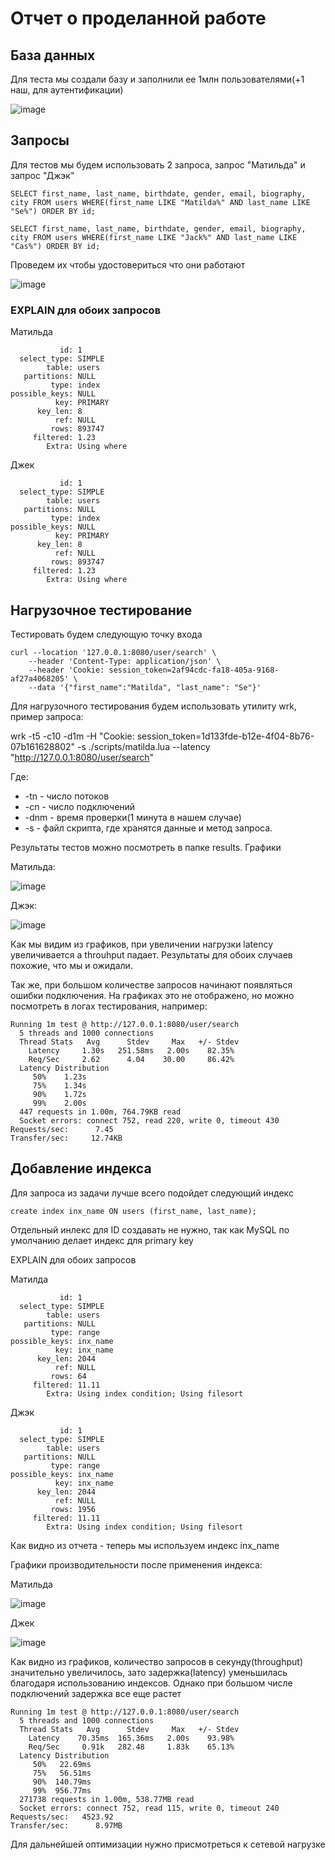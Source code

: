 # Отчет о проделанной работе

## База данных

Для теста мы создали базу и заполнили ее 1млн пользователями(+1 наш, для аутентификации)

![image](./img/user_count.png)

## Запросы
Для тестов мы будем использовать 2 запроса, запрос "Матильда" и запрос "Джэк"

```
SELECT first_name, last_name, birthdate, gender, email, biography, city FROM users WHERE(first_name LIKE "Matilda%" AND last_name LIKE "Se%") ORDER BY id;

SELECT first_name, last_name, birthdate, gender, email, biography, city FROM users WHERE(first_name LIKE "Jack%" AND last_name LIKE "Cas%") ORDER BY id;
```

Проведем их чтобы удостовериться что они работают

![image](./img/jack_and_matilda.png)


### EXPLAIN для обоих запросов

Матильда
```
           id: 1
  select_type: SIMPLE
        table: users
   partitions: NULL
         type: index
possible_keys: NULL
          key: PRIMARY
      key_len: 8
          ref: NULL
         rows: 893747
     filtered: 1.23
        Extra: Using where
```

Джек
```
           id: 1
  select_type: SIMPLE
        table: users
   partitions: NULL
         type: index
possible_keys: NULL
          key: PRIMARY
      key_len: 8
          ref: NULL
         rows: 893747
     filtered: 1.23
        Extra: Using where
```

## Нагрузочное тестирование

Тестировать будем следующую точку входа
```
curl --location '127.0.0.1:8080/user/search' \
    --header 'Content-Type: application/json' \
    --header 'Cookie: session_token=2af94cdc-fa18-405a-9168-af27a4068205' \
    --data '{"first_name":"Matilda", "last_name": "Se"}'
```

Для нагрузочного тестирования будем использовать утилиту wrk, пример запроса:

wrk -t5 -c10 -d1m -H "Cookie: session_token=1d133fde-b12e-4f04-8b76-07b161628802" -s ./scripts/matilda.lua --latency "http://127.0.0.1:8080/user/search"

Где:
* -tn - число потоков
* -cn - число подключений
* -dnm - время проверки(1 минута в нашем случае)
* -s - файл скрипта, где хранятся данные и метод запроса.

Результаты тестов можно посмотреть в папке results. Графики

Матильда:

![image](./results/matilda/preindex/graph.png)

Джэк:

![image](./results/jack/preindex/graph.png)

Как мы видим из графиков, при увеличении нагрузки latency увеличивается а throuhput падает. Результаты для обоих случаев похожие, что мы и ожидали.

Так же, при большом количестве запросов начинают появляться ошибки подключения. На графиках это не отображено, но можно посмотреть в логах тестирования, например:

```
Running 1m test @ http://127.0.0.1:8080/user/search
  5 threads and 1000 connections
  Thread Stats   Avg      Stdev     Max   +/- Stdev
    Latency     1.30s   251.58ms   2.00s    82.35%
    Req/Sec     2.62      4.04    30.00     86.42%
  Latency Distribution
     50%    1.23s
     75%    1.34s
     90%    1.72s
     99%    2.00s
  447 requests in 1.00m, 764.79KB read
  Socket errors: connect 752, read 220, write 0, timeout 430
Requests/sec:      7.45
Transfer/sec:     12.74KB
```

## Добавление индекса

Для запроса из задачи лучше всего подойдет следующий индекс
```
create index inx_name ON users (first_name, last_name);
```
Отдельный инлекс для ID создавать не нужно, так как MySQL по умолчанию делает индекс для primary key

EXPLAIN для обоих запросов

Матилда
```
           id: 1
  select_type: SIMPLE
        table: users
   partitions: NULL
         type: range
possible_keys: inx_name
          key: inx_name
      key_len: 2044
          ref: NULL
         rows: 64
     filtered: 11.11
        Extra: Using index condition; Using filesort
```
Джэк
```
           id: 1
  select_type: SIMPLE
        table: users
   partitions: NULL
         type: range
possible_keys: inx_name
          key: inx_name
      key_len: 2044
          ref: NULL
         rows: 1956
     filtered: 11.11
        Extra: Using index condition; Using filesort
```

Как видно из отчета - теперь мы используем индекс inx_name

Графики производительности после применения индекса:

Матильда

![image](./results/matilda/postindex/graph.png)

Джек

![image](./results/jack/postindex/graph.png)

Как видно из графиков, количество запросов в секунду(throughput) значительно увеличилось, зато задержка(latency) уменьшилась благодаря использованию индексов. Однако при большом числе подключений задержка все еще растет

```
Running 1m test @ http://127.0.0.1:8080/user/search
  5 threads and 1000 connections
  Thread Stats   Avg      Stdev     Max   +/- Stdev
    Latency    70.35ms  165.36ms   2.00s    93.98%
    Req/Sec     0.91k   282.48     1.83k    65.13%
  Latency Distribution
     50%   22.69ms
     75%   56.51ms
     90%  140.79ms
     99%  956.77ms
  271738 requests in 1.00m, 538.77MB read
  Socket errors: connect 752, read 115, write 0, timeout 240
Requests/sec:   4523.92
Transfer/sec:      8.97MB
```

Для дальнейшей оптимизации нужно присмотреться к сетевой нагрузке